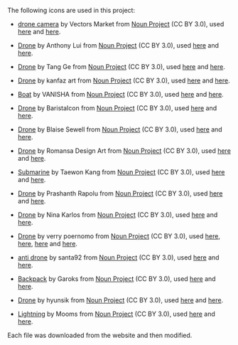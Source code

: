 The following icons are used in this project:

* [drone camera](https://thenounproject.com/icon/drone-camera-2009821/) by Vectors Market from <a href="https://thenounproject.com/browse/icons/term/drone-camera/" target="_blank" title="drone camera Icons">Noun Project</a> (CC BY 3.0), used [here](Images/UnitIcons/Camera%20Drone.png) and [here](game.png).

* [Drone](https://thenounproject.com/icon/drone-15278/) by Anthony Lui from <a href="https://thenounproject.com/browse/icons/term/drone/" target="_blank" title="Drone Icons">Noun Project</a> (CC BY 3.0), used [here](Images/UnitIcons/Combat%20Drone.png) and [here](game.png).

* [Drone](https://thenounproject.com/icon/drone-1935590/) by Tang Ge from <a href="https://thenounproject.com/browse/icons/term/drone/" target="_blank" title="Drone Icons">Noun Project</a> (CC BY 3.0), used [here](Images/UnitIcons/Drone%20Anti-Submarine%20Helicopter.png) and [here](game.png).

* [Drone](https://thenounproject.com/icon/drone-6904472/) by kanfaz art from <a href="https://thenounproject.com/browse/icons/term/drone/" target="_blank" title="Drone Icons">Noun Project</a> (CC BY 3.0), used [here](Images/UnitIcons/Drone%20Controller.png) and [here](game.png).

* [Boat](https://thenounproject.com/icon/boat-1998580/) by VANISHA from <a href="https://thenounproject.com/browse/icons/term/boat/" target="_blank" title="Boat Icons">Noun Project</a> (CC BY 3.0), used [here](Images/UnitIcons/Drone%20Ship.png) and [here](game.png).

* [Drone](https://thenounproject.com/icon/drone-3810898/) by BaristaIcon from <a href="https://thenounproject.com/browse/icons/term/drone/" target="_blank" title="Drone Icons">Noun Project</a> (CC BY 3.0), used [here](Images/UnitIcons/Loitering%20Munition.png) and [here](game.png).

* [Drone](https://thenounproject.com/icon/drone-32876/) by Blaise Sewell from <a href="https://thenounproject.com/browse/icons/term/drone/" target="_blank" title="Drone Icons">Noun Project</a> (CC BY 3.0), used [here](Images/UnitIcons/Reconnaissance%20Drone.png) and [here](game.png).

* [Drone](https://thenounproject.com/icon/drone-6881241/) by Romansa Design Art from <a href="https://thenounproject.com/browse/icons/term/drone/" target="_blank" title="Drone Icons">Noun Project</a> (CC BY 3.0), used [here](Images/UnitIcons/Small%20Combat%20Drone.png) and [here](game.png).

* [Submarine](https://thenounproject.com/icon/submarine-6914200/) by Taewon Kang from <a href="https://thenounproject.com/browse/icons/term/submarine/" target="_blank" title="Submarine Icons">Noun Project</a> (CC BY 3.0), used [here](Images/UnitIcons/Small%20Undersea%20Drone.png) and [here](game.png).

* [Drone](https://thenounproject.com/icon/drone-6887863/) by Prashanth Rapolu from <a href="https://thenounproject.com/browse/icons/term/drone/" target="_blank" title="Drone Icons">Noun Project</a> (CC BY 3.0), used [here](Images/BuildingIcons/Agricultural%20Drones.png) and [here](game.png).

* [Drone](https://thenounproject.com/icon/drone-6981102/) by Nina Karlos from <a href="https://thenounproject.com/browse/icons/term/drone/" target="_blank" title="Drone Icons">Noun Project</a> (CC BY 3.0), used [here](Images/BuildingIcons/Delivery%20Drones.png) and [here](game.png).

* [Drone](https://thenounproject.com/icon/drone-3093112/) by verry poernomo from <a href="https://thenounproject.com/browse/icons/term/drone/" target="_blank" title="Drone Icons">Noun Project</a> (CC BY 3.0), used [here](Images/BuildingIcons/Drone%20Factory.png), [here](Images/BuildingIcons/LED%20Drones.png), [here](Images/UnitPromotionIcons/Deck%20for%20Drone.png) and [here](game.png).

* [anti drone](https://thenounproject.com/icon/anti-drone-6189627/) by santa92 from <a href="https://thenounproject.com/browse/icons/term/anti-drone/" target="_blank" title="anti drone Icons">Noun Project</a> (CC BY 3.0), used [here](Images/UnitPromotionIcons/Anti-Drone.png) and [here](game.png).

* [Backpack](https://thenounproject.com/icon/backpack-6671519/) by Garoks from <a href="https://thenounproject.com/browse/icons/term/backpack/" target="_blank" title="Backpack Icons">Noun Project</a> (CC BY 3.0), used [here](Images/UnitPromotionIcons/Backpack%20for%20Drone.png) and [here](game.png).

* [Drone](https://thenounproject.com/icon/drone-6953414/) by hyunsik from <a href="https://thenounproject.com/browse/icons/term/drone/" target="_blank" title="Drone Icons">Noun Project</a> (CC BY 3.0), used [here](Images/UnitPromotionIcons/Better%20Camera.png) and [here](game.png).

* [Lightning](https://thenounproject.com/icon/lightning-1187991/) by Mooms from <a href="https://thenounproject.com/browse/icons/term/lightning/" target="_blank" title="Lightning Icons">Noun Project</a> (CC BY 3.0), used [here](Images/UnitPromotionIcons/UAV%20Endurance.png) and [here](game.png).

Each file was downloaded from the website and then modified.
